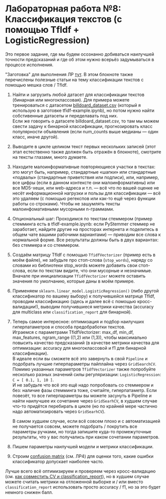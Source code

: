# Лабораторная работа №8: Классификация текстов (с помощью TfIdf + LogisticRegression)

Это первое задание, где мы будем осознанно добиваться наилучшей точности предсказаний и где об этом нужно всерьёз задумываться в процессе исполнения.

"Заготовка" для выполнения ЛР [тут](tfidf-example.ipynb). В этом блокноте также перечислены полезные статьи на тему классификации текстов с помощью мешка слов / TfIdf.

1. Найти и загрузить любой датасет для классификации текстов (бинарная или многоклассовая). Для примера можете тренироваться с датасетом [billdoard_dataset.csv](https://github.com/Yorko/mlcourse.ai/blob/master/data/billdoard_dataset.csv) (который я использую в заготовке tfidf-example.ipynb), но потом нужно найти собстивенные датасеты и переделавать под них.  
Если же говорить о датасете billdoard_dataset.csv, то там мы можем свести задачу к бинарной классификации, прогнозировать класс популярности объявления (если num_counts выше медианы — один класс, иначе другой).

2. Выводите в цикле целиком текст первых нескольких записей (этот этап естественно также должен быть отражён в блокноте), смотрите на тексты глазами, много думаете.

3. Находите малоинформативные повторяющиеся участки в текстах:
это могут быть, например, стандартные «шапки» или стандартные «подвалы» (стандартные приветствия или подписи), или, например, все цифры (если в данном контексте они малоинформативны) или все MD5-хеши, или web-адреса и т.п. — всё что по вашей оценке не несёт информационной нагрузки и пользы для классификации — всё это удаляем (с помощью регекспов или как-то ещё через функции работы со строками). Чтобы не зашумлять тексты малоинфомативными мусорными n-граммами.

4. Опциональный шаг: Проходимся по текстам стеммером (пример стемминга есть в tfidf-example.ipynb: если PyStemmer стеммер не заработает, найдите другие на просторах интернета и поделитесь в общем чате вашими рабочими вариантами) — приводим все слова к нормальной форме. Все результаты должны быть в двух вариантах: без стеммера и со стеммером.

5. Создаём матрицу TfIdf с помощью `TfidfVectorizer` (пример есть в моём файле), не забудьте про стоп-слова (`stop_words`), наряду со словами из библиотеки stop_words можете добавить свои стоп-слова, если по текстам видите, что они мусорные и незначимые.  
Вначале при инициализации `TfidfVectorizer` можете оставить значения по умолчанию, которые даны в моём примере.

6. Применяем `sklearn.linear_model.LogisticRegression()` (либо другой классификатор по вашему выбору) к получившейся матрице TfIdf, проводим классификацию (здесь и далее всё с помощью кросс-валидации!), выводим получившиеся метрики качества (accuracy для multiclass или `classification_report` для бинарной).

7. Теперь самое интересное: оптимизация и подбор наилучших гиперпатаметров и способа предобработки текстов.  
Играемся с параметрами TfidfVectorizer: max_df, min_df, max_features, ngram_range ((1,2) или (1,3)), чтобы максимально повысить качество предсказаний (в качестве метрики качества для оптимизации: accuracy для многоклассовой и f1 для бинарной классификации).  
В идеале если вы сможете всё это завернуть в свой `Pipeline` и подобрать лучшие гиперпараметры пайплайна через `GridSearchCV`.  
Помимо указанных параметров `TfidfVectorizer` также попробуйте несколько разных значений силы регуляризации: `LogisticRegression`: `C = [ 0.1, 1, 10 ]`.  
И не забудьте что всё это ещё надо попробовать со стеммером и без: наличие фазы стемминга тоже, считайте, гиперпатаметр.
Если повезёт, то все гиперпараметры вы можете засунуть в Pipeline и найти наилучшее их сочетание через `GridSearhCV`, в худшем случае что-то придётся перебирать в цикле (но по крайней мере частично надо автоматизировать через `GridSearhCV`).  

    В самом худшем случае, если всё совсем плохо и с автоматизацией не получается совсем, можете подобрать / покрутить все параметры ручками, но тогда запишите куда-то промежуточные результаты, что у вас получались при каком сочетании параметров.

8. Пишем параметры наилучшей модели и метрики классификации.

9. Строим [confusion matrix](https://scikit-learn.org/stable/auto_examples/model_selection/plot_confusion_matrix.html) (см. ЛР4) для оценки того, какие ошибки классификатор допускает наиболее часто.

Лучше всего всё оптимизируем и проверяем через кросс-валидацию (см. [как совместить CV и classification_report](https://stackoverflow.com/questions/42562146/classification-report-with-nested-cross-validation-in-sklearn)), но в худшем случае можете считать метрики на отложенной выборке и / или вместо `classification_report` использовать просто accuracy / f1, но за это будет немного снижен балл.
